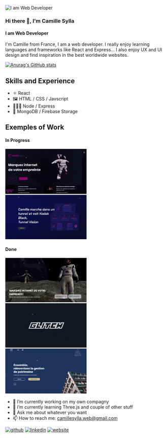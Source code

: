 ![I am Web Developer](https://cap.img.pmdstatic.net/fit/http.3A.2F.2Fprd2-bone-image.2Es3-website-eu-west-1.2Eamazonaws.2Ecom.2Fcap.2F2020.2F10.2F14.2F84106a3d-6ec6-428a-82ff-0bda6147dc90.2Ejpeg/750x375/background-color/ffffff/quality/70/espace-la-france-va-t-elle-echouer-a-profiter-de-la-revolution-du-new-space-1383156.jpg)

### Hi there 👋, I'm Camille Sylla
#### I am Web Developer

I'm Camille from France, I am a web developer. I really enjoy learning languages and frameworks like React and Express...
I also enjoy UX and UI design and find inspiration in the best worldwide websites.

[![Anurag's GitHub stats](https://github-readme-stats.vercel.app/api?username=CamilleSylla)](https://github.com/anuraghazra/github-readme-stats)

## Skills and Experience
* ⚛ React
* 🖼 HTML / CSS / Javscript
* 👨🏾‍💻 Node / Express 
* 📂 MongoDB / Firebase Storage

## Exemples of Work
#### In Progress 
<div style="display: flex, justify-content: space-evenly, width: 100%">
<img src="https://github.com/CamilleSylla/CamilleSylla/blob/main/NewID.gif" width="256"/>
<img src="https://github.com/CamilleSylla/CamilleSylla/blob/main/MenuStuff.gif" width="256"/>
  </div>

#### Done
<div style="display: flex, justify-content: space-evenly, width: 100%">
<img src="https://github.com/CamilleSylla/CamilleSylla/blob/main/ID%20Vid%C3%A9o%20Game.gif" width="256"/>
<img src="https://github.com/CamilleSylla/CamilleSylla/blob/main/Glitch.gif" width="256"/>
  <img src="https://github.com/CamilleSylla/CamilleSylla/blob/main/Demetis.gif" width="256"/>
  </div>




- 🔭 I’m currently working on my own compagny 
- 🌱 I’m currently learning Three.js and couple of other stuff 
- 💬 Ask me about whatever you want 
- 📫 How to reach me: camillesylla.web@gmail.com 


[<img src='https://cdn.jsdelivr.net/npm/simple-icons@3.0.1/icons/github.svg' alt='github' height='40'>](https://github.com/CamilleSylla)  [<img src='https://cdn.jsdelivr.net/npm/simple-icons@3.0.1/icons/linkedin.svg' alt='linkedin' height='40'>](https://www.linkedin.com/in/https://www.linkedin.com/in/camille-sylla-dev//)  [<img src='https://cdn.jsdelivr.net/npm/simple-icons@3.0.1/icons/icloud.svg' alt='website' height='40'>](https://camille-sylla.netlify.app/)  


